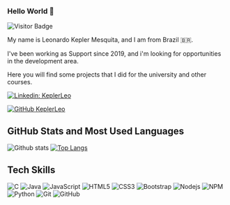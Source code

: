 ### Hello World 👋

![Visitor Badge](https://visitor-badge.laobi.icu/badge?page_id=keplerleo.keplerleo)

My name is Leonardo Kepler Mesquita, and I am from Brazil 🇧🇷. 

I've been working as Support since 2019, and i'm looking for opportunities in the development area. 

Here you will find some projects that I did for the university and other courses.

[![Linkedin: KeplerLeo](https://img.shields.io/badge/-KeplerLeo-blue?style=flat-square&logo=Linkedin&logoColor=white&link=https://www.linkedin.com/in/KeplerLeo/)](https://www.linkedin.com/in/KeplerLeo/)

[![GitHub KeplerLeo](https://img.shields.io/github/followers/KeplerLeo?label=follow&style=social)](https://github.com/KeplerLeo)

## GitHub Stats and Most Used Languages

![Github stats](https://github-readme-stats.vercel.app/api?username=KeplerLeo&hide=issues&theme=gruvbox&show_icons=true&hide_border=false&count_private=true&include_all_commits=true&line_height=24.5)
[![Top Langs](https://github-readme-stats.vercel.app/api/top-langs/?username=KeplerLeo&layout=compact&theme=gruvbox&langs_count=10)](https://github.com/KeplerLeo/github-readme-stats)

## Tech Skills

![C](https://img.shields.io/badge/-C-yellow?style=flat-square&logo=C)
![Java](https://img.shields.io/badge/-Java-blue?style=flat-square&logo=java)
![JavaScript](https://img.shields.io/badge/-JavaScript-black?style=flat-square&logo=javascript)
![HTML5](https://img.shields.io/badge/-HTML5-E34F26?style=flat-square&logo=html5&logoColor=white)
![CSS3](https://img.shields.io/badge/-CSS3-1572B6?style=flat-square&logo=css3)
![Bootstrap](https://img.shields.io/badge/-Bootstrap-563D7C?style=flat-square&logo=bootstrap)
![Nodejs](https://img.shields.io/badge/NodeJs-339933.svg?logo=node.js&logoColor=white)
![NPM](https://img.shields.io/badge/NPM-CB3837.svg?logo=npm)
![Python](https://img.shields.io/badge/-Python-orange?style=flat-square&logo=Python)
![Git](https://img.shields.io/badge/-Git-black?style=flat-square&logo=git)
![GitHub](https://img.shields.io/badge/-GitHub-181717?style=flat-square&logo=github)
